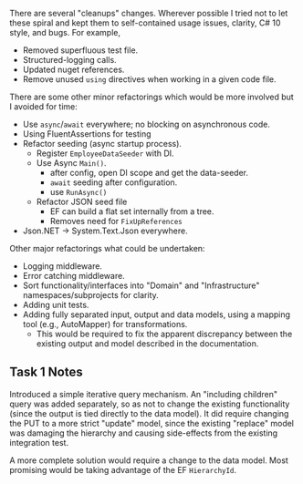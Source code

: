 There are several "cleanups" changes. Wherever possible I tried not to let 
these spiral and kept them to self-contained usage issues, clarity, C# 10 style, and bugs. 
For example,

* Removed superfluous test file.
* Structured-logging calls.
* Updated nuget references.
* Remove unused `using` directives when working in a given code file.

There are some other minor refactorings which would be more involved but I avoided for time: 

* Use `async`/`await` everywhere; no blocking on asynchronous code.
* Using FluentAssertions for testing
* Refactor seeding (async startup process).
    * Register `EmployeeDataSeeder` with DI.
    * Use Async `Main()`.
        * after config, open DI scope and get the data-seeder.
        * `await` seeding after configuration.
        * use `RunAsync()`
    * Refactor JSON seed file 
        * EF can build a flat set internally from a tree.
        * Removes need for `FixUpReferences`
* Json.NET → System.Text.Json everywhere.

Other major refactorings what could be undertaken:

* Logging middleware.
* Error catching middleware.
* Sort functionality/interfaces into "Domain" and "Infrastructure" namespaces/subprojects for clarity.
* Adding unit tests.
* Adding fully separated input, output and data models, using a mapping tool (e.g., AutoMapper) for transformations.
    * This would be required to fix the apparent discrepancy between the existing output and
        model described in the documentation.

## Task 1 Notes
Introduced a simple iterative query mechanism. An "including children" query was added separately, so as
not to change the existing functionality (since the output is tied directly to the data model). It did
require changing the PUT to a more strict "update" model, since the existing "replace" model was damaging
the hierarchy and causing side-effects from the existing integration test.

A more complete solution would require a change to the data model. Most promising would be taking advantage
of the EF `HierarchyId`.